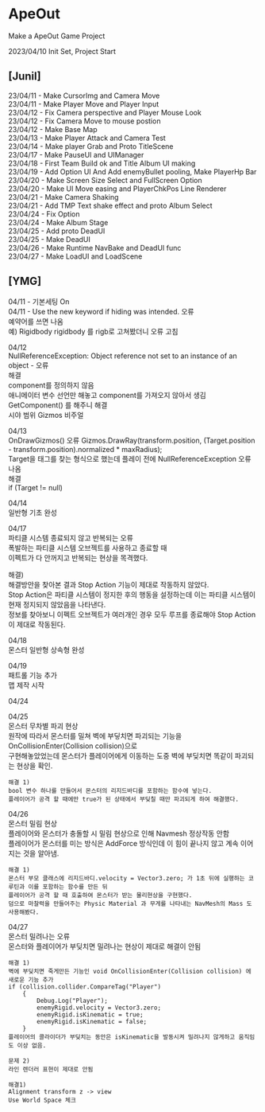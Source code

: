 # ApeOut
Make a ApeOut Game Project

2023/04/10 Init Set, Project Start


## [Junil]
23/04/11 - Make CursorImg and Camera Move    
23/04/11 - Make Player Move and Player Input    
23/04/12 - Fix Camera perspective and Player Mouse Look    
23/04/12 - Fix Camera Move to mouse postion    
23/04/12 - Make Base Map    
23/04/13 - Make Player Attack and Camera Test    
23/04/14 - Make player Grab and Proto TitleScene    
23/04/17 - Make PauseUI and UIManager    
23/04/18 - First Team Build ok and Title Album UI making    
23/04/19 - Add Option UI And Add enemyBullet pooling, Make PlayerHp Bar    
23/04/20 - Make Screen Size Select and FullScreen Option    
23/04/20 - Make UI Move easing and PlayerChkPos Line Renderer    
23/04/21 - Make Camera Shaking    
23/04/21 - Add TMP Text shake effect and proto Album Select    
23/04/24 - Fix Option    
23/04/24 - Make Album Stage    
23/04/25 - Add proto DeadUI    
23/04/25 - Make DeadUI    
23/04/26 - Make Runtime NavBake and DeadUI func    
23/04/27 - Make LoadUI and LoadScene    


## [YMG]
04/11 - 기본세팅 On    
04/11 - Use the new keyword if hiding was intended. 오류    
예약어를 쓰면 나옴    
예) Rigidbody rigidbody 를 rigb로 고쳐봤더니 오류 고침    

04/12    
NullReferenceException: Object reference not set to an instance of an object - 오류    
해결    
component를 정의하지 않음    
애니메이터 변수 선언만 해놓고 component를 가져오지 않아서 생김    
GetComponent<Animator>() 를 해주니 해결    
시야 범위 Gizmos 비주얼    

04/13    
OnDrawGizmos() 오류
Gizmos.DrawRay(transform.position, (Target.position - transform.position).normalized * maxRadius);    
Target을 태그를 찾는 형식으로 했는데 플레이 전에 NullReferenceException 오류 나옴    
해결    
if (Target != null)    
    
04/14    
일반형 기초 완성  

04/17    
파티클 시스템 종료되지 않고 반복되는 오류    
폭발하는 파티클 시스템 오브젝트를 사용하고 종료할 때    
이펙트가 다 안꺼지고 반복되는 현상을 목격했다.    

해결)    
해결방안을 찾아본 결과 Stop Action 기능이 제대로 작동하지 않았다.    
Stop Action은 파티클 시스템이 정지한 후의 행동을 설정하는데 이는 파티클 시스템이 현재 정지되지 않았음을 나타낸다.    
정보를 찾아보니 이펙트 오브젝트가 여러개인 경우 모두 루프를 종료해야 Stop Action이 제대로 작동된다.    
    
04/18    
몬스터 일반형 상속형 완성    

04/19    
패트롤 기능 추가    
맵 제작 시작    
    
04/24

04/25    
    몬스터 무차별 파괴 현상    
    원작에 따라서 몬스터를 밀쳐 벽에 부딯치면 파괴되는 기능을 OnCollisionEnter(Collision collision)으로    
    구현해놓았었는데 몬스터가 플레이어에게 이동하는 도중 벽에 부딪치면 똑같이 파괴되는 현상을 확인.    
        
    해결 1)    
    bool 변수 하나를 만들어서 몬스터의 리지드바디를 포함하는 함수에 넣는다.    
    플레이어가 공격 할 때에만 true가 된 상태에서 부딪칠 때만 파괴되게 하여 해결했다.        
    

04/26    
    몬스터 밀림 현상    
    플레이어와 몬스터가 충돌할 시 밀림 현상으로 인해 Navmesh 정상작동 안함    
    플레이어가 몬스터를 미는 방식은 AddForce 방식인데 이 힘이 끝나지 않고 계속 이어지는 것을 알아냄.    
        
    해결 1)    
    몬스터 부모 클래스에 리지드바디.velocity = Vector3.zero; 가 1초 뒤에 실행하는 코루틴과 이를 포함하는 함수를 만든 뒤    
    플레이어가 공격 할 때 호출하여 몬스터가 받는 물리현상을 구현했다.    
    덤으로 마찰력을 만들어주는 Physic Material 과 무게를 나타내는 NavMesh의 Mass 도 사용해봤다.    
        
04/27    
    몬스터 밀려나는 오류    
    몬스터와 플레이어가 부딪치면 밀려나는 현상이 제대로 해결이 안됨    
        
    해결 1)    
    벽에 부딪치면 죽게만든 기능인 void OnCollisionEnter(Collision collision) 에 새로운 기능 추가    
    if (collision.collider.CompareTag("Player") 
        {
            Debug.Log("Player");
            enemyRigid.velocity = Vector3.zero;
            enemyRigid.isKinematic = true;
            enemyRigid.isKinematic = false;
        }    
    플레이어의 콜라이더가 부딪치는 동안은 isKinematic을 발동시켜 밀려나지 않게하고 움직임도 이상 없음.    
        
    문제 2)    
    라인 렌더러 표현이 제대로 안됨    
        
    해결1)    
    Alignment transform z -> view    
    Use World Space 체크    
    
    
    
    
    
